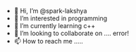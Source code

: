 - 👋 Hi, I’m @spark-lakshya
- 👀 I’m interested in programming  
- 🌱 I’m currently learning c++
- 💞️ I’m looking to collaborate on .... error!
- 📫 How to reach me .....

<!---
spark-lakshya/spark-lakshya is a ✨ special ✨ repository because its `README.md` (this file) appears on your GitHub profile.
You can click the Preview link to take a look at your changes.
--->
